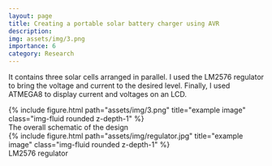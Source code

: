 ```yaml
---
layout: page
title: Creating a portable solar battery charger using AVR
description: 
img: assets/img/3.png
importance: 6
category: Research
---
```


It contains three solar cells arranged in parallel. I used the LM2576 regulator to bring the voltage and current to the desired level. Finally, I used ATMEGA8 to display current and voltages on an LCD.



<div class="row">
    <div class="col-sm mt-3 mt-md-0">
        {% include figure.html path="assets/img/3.png" title="example image" class="img-fluid rounded z-depth-1" %}
    </div>
</div>
<div class="caption">
    The overall schematic of the design
</div>

<div class="row">
    <div class="col-sm mt-3 mt-md-0">
        {% include figure.html path="assets/img/regulator.jpg" title="example image" class="img-fluid rounded z-depth-1" %}
    </div>
</div>
<div class="caption">
    LM2576 regulator
</div>



